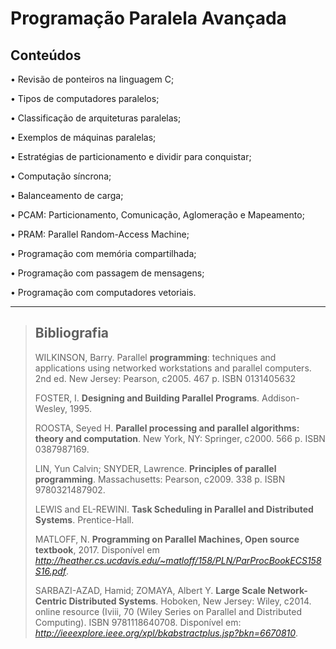 # Programação Paralela Avançada

## Conteúdos

• Revisão de ponteiros na linguagem C;

• Tipos de computadores paralelos;

• Classificação de arquiteturas paralelas;

• Exemplos de máquinas paralelas;

• Estratégias de particionamento e dividir para conquistar;

• Computação síncrona;

• Balanceamento de carga;

• PCAM: Particionamento, Comunicação, Aglomeração e Mapeamento;

• PRAM: Parallel Random-Access Machine;

• Programação com memória compartilhada;

• Programação com passagem de mensagens;

• Programação com computadores vetoriais.

---

>## Bibliografia
>
>WILKINSON, Barry. Parallel **programming**: techniques and applications using networked workstations and parallel computers. 2nd ed. New Jersey: Pearson, c2005. 467 p. ISBN 0131405632
>
>FOSTER, I. **Designing and Building Parallel Programs**. Addison-Wesley, 1995.
>
>ROOSTA, Seyed H. **Parallel processing and parallel algorithms: theory and computation**. New York, NY: Springer, c2000. 566 p. ISBN 0387987169.
>
>LIN, Yun Calvin; SNYDER, Lawrence. **Principles of parallel programming**. Massachusetts: Pearson, c2009. 338 p. ISBN 9780321487902.
>
>LEWIS and EL-REWINI. **Task Scheduling in Parallel and Distributed Systems**. Prentice-Hall. 
>
>MATLOFF, N. **Programming on Parallel Machines, Open source textbook**, 2017. Disponível em *<http://heather.cs.ucdavis.edu/~matloff/158/PLN/ParProcBookECS158S16.pdf>*.
>
>SARBAZI-AZAD, Hamid; ZOMAYA, Albert Y. **Large Scale Network-Centric Distributed Systems**. Hoboken, New Jersey: Wiley, c2014. online resource (Iviii, 70 (Wiley Series on Parallel and Distributed Computing). ISBN 9781118640708. Disponível em: *<http://ieeexplore.ieee.org/xpl/bkabstractplus.jsp?bkn=6670810>*. 